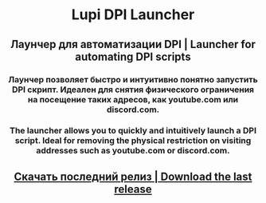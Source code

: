 <h1 align="center">Lupi DPI Launcher</h1>
<h2 align="center">Лаунчер для автоматизации DPI | Launcher for automating DPI scripts</h2>
<h3 align="center">Лаунчер позволяет быстро и интуитивно понятно запустить DPI скрипт. Идеален для снятия физического ограничения на посещение таких адресов, как youtube.com или discord.com.</h3>
<h3 align="center">The launcher allows you to quickly and intuitively launch a DPI script. Ideal for removing the physical restriction on visiting addresses such as youtube.com or discord.com.</h3>
<h2 align="center"><a href="https://github.com/0netervezer0/Lupi-DPI-Laucnher/releases/tag/0.2">Скачать последний релиз | Download the last release</a></h2>
